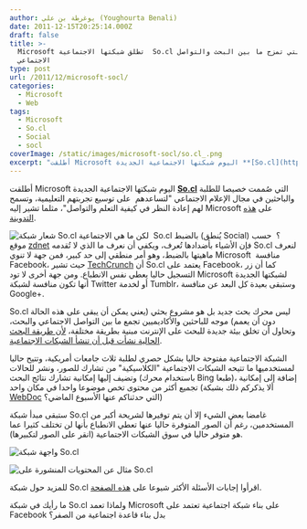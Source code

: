 ```yaml
---
author: يوغرطة بن علي (Youghourta Benali)
date: 2011-12-15T20:25:14.000Z
draft: false
title: >-
  Microsoft تطلق شبكتها الاجتماعية  So.cl التي تمزج ما بين البحث والتواصل
  الاجتماعي
type: post
url: /2011/12/microsoft-socl/
categories:
  - Microsoft
  - Web
tags:
  - Microsoft
  - So.cl
  - Social
  - socl
coverImage: /static/images/microsoft-socl/so.cl_.png
excerpt: "أطلقت Microsoft اليوم شبكتها الاجتماعية الجديدة **[So.cl](http://www.so.cl/)** التي صُممت خصيصا للطلبة والباحثين في مجال الإعلام الاجتماعي \"لتساعدهم \_على توسيع تجربتهم التعليمية، وتسمح لهم إعادة النظر في كيفية التعلم والتواصل\"، مثلما تشير إليه Microsoft على [هذه التدوينة](http://research.microsoft.com/en-us/news/features/socl-121511.aspx).\n\n![شعار شبكة So.cl الاجتماعية](/static/images/microsoft-socl/so.cl\\_.png) لكن"
---
```

أطلقت Microsoft اليوم شبكتها الاجتماعية الجديدة **[So.cl](http://www.so.cl/)** التي صُممت خصيصا للطلبة والباحثين في مجال الإعلام الاجتماعي "لتساعدهم  على توسيع تجربتهم التعليمية، وتسمح لهم إعادة النظر في كيفية التعلم والتواصل"، مثلما تشير إليه Microsoft على [هذه التدوينة](http://research.microsoft.com/en-us/news/features/socl-121511.aspx).

![شعار شبكة So.cl الاجتماعية](/static/images/microsoft-socl/so.cl\_.png) لكن ما هي  So.cl بالضبط (يُنطق Social) ؟  حسب موقع [zdnet](http://www.zdnet.com/blog/microsoft/microsoft-takes-the-wraps-off-its-socl-social-search-project/11442) فإن الأشياء بأضدادها تُعرف، ويكفي أن نعرف ما الذي لا تُقدمه So.cl لنعرف ماهيتها بالضبط، وهو أمر منطقي إلى حد كبير، فمن جهة لا تنوي Microsoft  منافسة Facebook، حيث تشير [TechCrunch](http://techcrunch.com/2011/12/15/microsoft-launches-so-cl-as-a-social-network-for-students/) أن So.cl يعتمد على Facebook، كما أن زر التسجيل حاليا يعطي نفس الانطباع. ومن جهة أخرى لا تود Microsoft لشبكتها الجديدة أنها تكون منافسة لشبكة Twitter أو لخدمة Tumblr، وستبقى بعيدة كل البعد عن منافسة Google+.

So.cl ليس محرك بحث جديد بل هو مشروع بحثي (يعني يمكن أن يبقى على هذه الحالة دون أن يعمم) موجه للباحثين والأكاديميين تجمع ما بين التواصل الاجتماعي والبحث، وتحاول أن تخلق بيئة جديدة للبحث على الإنترنت مبنية بطريقة مختلفة، [لأن طريقة البحث الحالية نشأت قبل أن تنشأ الشبكات الاجتماعية](http://www.geekwire.com/2011/microsoft-opening-socl-research-experiment-social-learning).

الشبكة الاجتماعية مفتوحة حاليا بشكل حصري لطلبة ثلاث جامعات أمريكية، وتتيح حاليا لمستخدميها ما تتيحه الشبكات الاجتماعية "الكلاسيكية" من تشارك للصور، ونشر للحالات وتضيف إليها إمكانية تشارك نتائج البحث (باستخدام محرك Bing طبعا)، إضافة إلى إمكانية تجميع أكثر من محتوى تخص موضوعا واحدا في مكان واحد (ألا يذكركم ذلك بشبكة [WebDoc](../2011/12/webdoc/) التي حدثناكم عنها الأسبوع الماضي؟)

ستبقى مبدأ شبكة So.cl غامضا بعض الشيء إلا أن يتم توفيرها لشريحة أكبر من المستخدمين، رغم أن الصور المتوفرة حاليا عنها تعطي الانطباع بأنها لن تختلف كثيرا عما هو متوفر حاليا في سوق الشبكات الاجتماعية (انقر على الصور لتكبيرها).

![واجهة شبكة So.cl](/static/images/microsoft-socl/socl-interface-300x167.png)

![مثال عن المحتويات المنشورة على So.cl](/static/images/microsoft-socl/soclfeed-291x300.png)

للمزيد حول شبكة So.cl اقرأوا إجابات الأسئلة الأكثر شيوعا على [هذه الصفحة](http://www.so.cl/about/faq).

ما رأيك في شبكة So.cl ولماذا تعمد Microsoft على بناء شبكة اجتماعية تعتمد على Facebook بدل بناء قاعدة اجتماعية من الصفر؟

